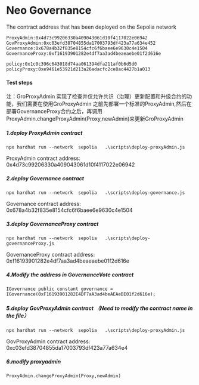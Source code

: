 # Neo Governance

The contract address that has been deployed on the Sepolia network

```shell
ProxyAdmin:0x4d73c99206330a409043061d10f4117022e06942
GovProxyAdmin:0xc03efd38704855da17003793df423a77a634e452    
Governance:0x678a4b32f835e8154cfc6f6baee6e9630c4e1504
GovernanceProxy:0xf16193901282e4df7aa3ad4beaeaebe01f2d616e

policy:0x1c0c396c643018d74aa061394dfa211af0b6d5d0
policyProxy:0xe9461e53921d213a26adacfc2ce8ac4427b1a013
```

#### Test steps

注：GroProxyAdmin 实现了检查并仅允许共识（治理）更新配置和升级合约的功能，我们需要在使用GroProxyAdmin 之前先部署一个标准的ProxyAdmin,然后在部署GovernanceProxy合约之后，再调用ProxyAdmin.changeProxyAdmin(Proxy,newAdmin)来更新GroProxyAdmin

##### 1.deploy ProxyAdmin contract

```
npx hardhat run --network  sepolia   .\scripts\deploy-proxyAdmin.js 
```

ProxyAdmin  contract address: 0x4d73c99206330a409043061d10f4117022e06942

##### 2.deploy Governance contract

```
npx hardhat run --network  sepolia   .\scripts\deploy-governance.js
```

Governance contract address: 0x678a4b32f835e8154cfc6f6baee6e9630c4e1504

##### 3.deploy GovernanceProxy contract

```
npx hardhat run --network  sepolia   .\scripts\deploy-governanceProxy.js
```

GovernanceProxy contract address: 0xf16193901282e4df7aa3ad4beaeaebe01f2d616e

##### 4.Modify  the address in GovernanceVote contract

```
IGovernance public constant governance = IGovernance(0xF16193901282E4DF7aA3ad4beAEAeBE01f2d616e);
```

##### 5.deploy GovProxyAdmin contract （Need to modify the contract name in the file）

```
npx hardhat run --network  sepolia   .\scripts\deploy-proxyAdmin.js
```

GovProxyAdmin contract address: 0xc03efd38704855da17003793df423a77a634e4

#####  6.modify proxyadmin

```
ProxyAdmin.changeProxyAdmin(Proxy,newAdmin)
```

